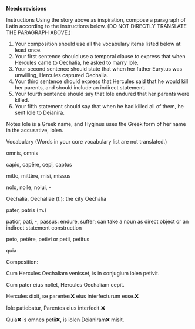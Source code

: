 **Needs revisions**

Instructions
Using the story above as inspiration, compose a paragraph of Latin according to the instructions below. (DO NOT DIRECTLY TRANSLATE THE PARAGRAPH ABOVE.)

1. Your composition should use all the vocabulary items listed below at least once.
2. Your first sentence should use a temporal clause to express that when Hercules came to Oechalia, he asked to marry Iole.
3. Your second sentence should state that when her father Eurytus was unwilling, Hercules captured Oechalia.
4. Your third sentence should express that Hercules said that he would kill her parents, and should include an indirect statement.
5. Your fourth sentence should say that Iole endured that her parents were killed.
6. Your fifth statement should say that when he had killed all of them, he sent Iole to Deianira.

Notes
Iole is a Greek name, and Hyginus uses the Greek form of her name in the accusative, Iolen.

Vocabulary
(Words in your core vocabulary list are not translated.)

omnis, omnis

capio, capĕre, cepi, captus

mitto, mittĕre, misi, missus

nolo, nolle, nolui, - 

Oechalia, Oechaliae (f.): the city Oechalia

pater, patris (m.)

patior, pati, -, passus: endure, suffer; can take a noun as direct object or an indirect statement construction

peto, petĕre, petivi or petii, petitus

quia

Composition:

Cum Hercules Oechaliam venisset, is in conjugium iolen petivit.

Cum pater eius nollet, Hercules Oechaliam cepit.

Hercules dixit, se parentes❌ eius interfecturum esse.❌

Iole patiebatur, Parentes eius interfecit.❌

Quia❌ is omnes petii❌, is iolen Deianiram❌ misit.


